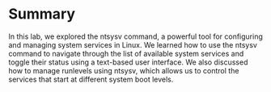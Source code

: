 # Summary

In this lab, we explored the ntsysv command, a powerful tool for configuring and managing system services in Linux. We learned how to use the ntsysv command to navigate through the list of available system services and toggle their status using a text-based user interface. We also discussed how to manage runlevels using ntsysv, which allows us to control the services that start at different system boot levels.
